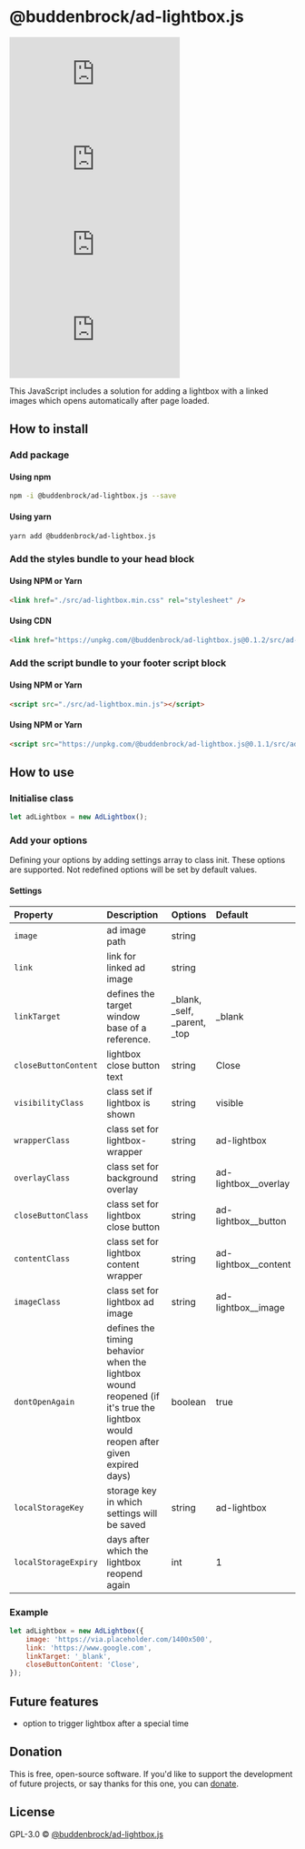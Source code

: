 # @buddenbrock/ad-lightbox.js
![GitHub licenze](https://img.shields.io/github/license/Buddenbrock/ad-lightbox.js?style=for-the-badge)
![GitHub release](https://img.shields.io/github/package-json/version/Buddenbrock/ad-lightbox.js?style=for-the-badge)
![Last commit](https://img.shields.io/github/last-commit/buddenbrock/ad-lightbox.js?style=for-the-badge)
![GitHub repo size](https://img.shields.io/github/repo-size/Buddenbrock/ad-lightbox.js?style=for-the-badge)

This JavaScript includes a solution for adding a lightbox with a linked images which opens automatically after page loaded.

## How to install
### Add package
#### Using npm
```sh
npm -i @buddenbrock/ad-lightbox.js --save
```

#### Using yarn
```sh
yarn add @buddenbrock/ad-lightbox.js
```

### Add the styles bundle to your head block
#### Using NPM or Yarn
```html
<link href="./src/ad-lightbox.min.css" rel="stylesheet" />
```

#### Using CDN
```html
<link href="https://unpkg.com/@buddenbrock/ad-lightbox.js@0.1.2/src/ad-lightbox.min.css" rel="stylesheet" />
```

### Add the script bundle to your footer script block
#### Using NPM or Yarn
```html
<script src="./src/ad-lightbox.min.js"></script>
```

#### Using NPM or Yarn
```html
<script src="https://unpkg.com/@buddenbrock/ad-lightbox.js@0.1.1/src/ad-lightbox.min.js"></script>
```

## How to use
### Initialise class
```javascript
let adLightbox = new AdLightbox();
```

### Add your options
Defining your options by adding settings array to class init. These options are supported. Not redefined options will be set by default values.

#### Settings

| Property             | Description                                                                                                                    | Options                      | Default              |
|:---------------------|:-------------------------------------------------------------------------------------------------------------------------------|:-----------------------------|:---------------------|
| `image`              | ad image path                                                                                                                  | string                       |                      |
| `link`               | link for linked ad image                                                                                                       | string                       |                      |
| `linkTarget`         | defines the target window base of a reference.                                                                                 | _blank, _self, _parent, _top | _blank               |
| `closeButtonContent` | lightbox close button text                                                                                                     | string                       | Close                |
| `visibilityClass`    | class set if lightbox is shown                                                                                                 | string                       | visible              |
| `wrapperClass`       | class set for lightbox-wrapper                                                                                                 | string                       | ad-lightbox          |
| `overlayClass`       | class set for background overlay                                                                                               | string                       | ad-lightbox__overlay |
| `closeButtonClass`   | class set for lightbox close button                                                                                            | string                       | ad-lightbox__button  |
| `contentClass`       | class set for lightbox content wrapper                                                                                         | string                       | ad-lightbox__content |
| `imageClass`         | class set for lightbox ad image                                                                                                | string                       | ad-lightbox__image   |
| `dontOpenAgain`      | defines the timing behavior when the lightbox wound reopened (if it's true the lightbox would reopen after given expired days) | boolean                      | true                 |
| `localStorageKey`    | storage key in which settings will be saved                                                                                    | string                       | ad-lightbox          |
| `localStorageExpiry` | days after which the lightbox reopend again                                                                                    | int                          | 1                    |

### Example
```javascript
let adLightbox = new AdLightbox({
    image: 'https://via.placeholder.com/1400x500',
    link: 'https://www.google.com',
    linkTarget: '_blank',
    closeButtonContent: 'Close',
});
```

## Future features
- option to trigger lightbox after a special time

## Donation
This is free, open-source software. If you'd like to support the development of future projects, or say thanks for this one, you can [donate](https://www.paypal.me/buddenbrock).

## License
GPL-3.0 &copy; [@buddenbrock/ad-lightbox.js](https://github.com/Buddenbrock/ad-lightbox.js/blob/master/LICENSE)